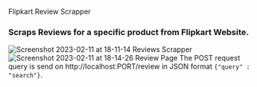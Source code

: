 Flipkart Review Scrapper
### Scraps Reviews for a specific product from Flipkart Website.
![Screenshot 2023-02-11 at 18-11-14 Reviews Scrapper](https://user-images.githubusercontent.com/95237388/218290847-31452d9b-d3bf-4a8b-9eeb-2c11b13710e2.png)
![Screenshot 2023-02-11 at 18-14-26 Review Page](https://user-images.githubusercontent.com/95237388/218290851-2dcb710a-70a5-4b19-8b4a-51a39cf2deca.png)
The POST request query is send on http://localhost:PORT/review in JSON format `{"query" : "search"}`.
